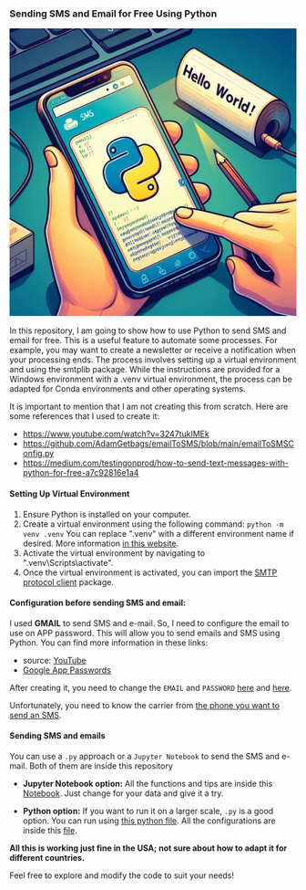 ### Sending SMS and Email for Free Using Python

![Python - SMS - Phone](download.png)

In this repository, I am going to show how to use Python to send SMS and email for free. This is a useful feature to automate some processes. For example, you may want to create a newsletter or receive a notification when your processing ends. The process involves setting up a virtual environment and using the smtplib package. While the instructions are provided for a Windows environment with a .venv virtual environment, the process can be adapted for Conda environments and other operating systems.

It is important to mention that I am not creating this from scratch. Here are some references that I used to create it:
- https://www.youtube.com/watch?v=3247tuklMEk
- https://github.com/AdamGetbags/emailToSMS/blob/main/emailToSMSConfig.py
- https://medium.com/testingonprod/how-to-send-text-messages-with-python-for-free-a7c92816e1a4

#### Setting Up Virtual Environment
1. Ensure Python is installed on your computer.
2. Create a virtual environment using the following command:
    `python -m venv .venv`
    You can replace ".venv" with a different environment name if desired. More information [in this website](https://docs.python.org/3/library/venv.html).
3. Activate the virtual environment by navigating to ".venv\Scripts\activate".
4. Once the virtual environment is activated, you can import the [SMTP protocol client](https://docs.python.org/3/library/smtplib.html) package.

#### Configuration before sending SMS and email:

I used **GMAIL** to send SMS and e-mail. So, I need to configure the email to use on APP password. This will allow you to send emails and SMS using Python. You can find more information in these links:
- source: [YouTube](https://www.youtube.com/watch?v=YKn6iRlYd_Q) 
- [Google App Passwords](https://myaccount.google.com/apppasswords)

After creating it, you need to change the `EMAIL` and `PASSWORD` [here](send_sms_email_organize.ipynb) and [here](Scripts/send_email_sms.py).</br>

Unfortunately, you need to know the carrier from [the phone you want to send an SMS](https://gtsfleet.com/docs/SMS-Gateways-for-GTS-Fleet-Alert-Delivery.pdf).

#### Sending SMS and emails

You can use a `.py` approach or a `Jupyter Notebook` to send the SMS and e-mail. Both of them are inside this repository
- **Jupyter Notebook option:** All the functions and tips are inside this [Notebook](send_sms_email_organize.ipynb). Just change for your data and give it a try.

- **Python option:** If you want to run it on a larger scale, `.py` is a good option. You can run using [this python file](send_sms_email_organize.py). All the configurations are inside this [file](Scripts/send_email_sms.py).

**All this is working just fine in the USA; not sure about how to adapt it for different countries.**

Feel free to explore and modify the code to suit your needs!

